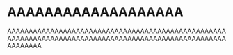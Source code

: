 # AAAAAAAAAAAAAAAAAAA
AAAAAAAAAAAAAAAAAAAAAAAAAAAAAAAAAAAAAAAAAAAAAAAAAAAAAAAAAAAAAAAAAAAAAAAAAAAAAAAAAAAAAAAAAAAAAAAAAAAAAAAAAAAAAA
